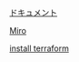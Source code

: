 [ドキュメント](https://hackmd.io/LufY6lYoShK7lK61NrUKFw?view#104-%E7%AC%AC6%E5%9B%9E)

[Miro](https://miro.com/app/board/uXjVK-umNu0=/?userEmail=tanishizuigao@gmail.com&shareBoard=dkojima213@gmail.com&track=true&utm_source=notification&utm_medium=email&utm_campaign=request-for-access&utm_content=open-sharing-settings&flow_feature=access_board&flow_type=request)

[install terraform](https://developer.hashicorp.com/terraform/tutorials/gcp-get-started/install-cli)

